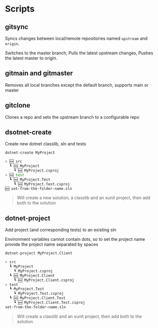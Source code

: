 # Scripts

## gitsync

Syncs changes between local/remote repositories named `upstream` and `origin`.

Switches to the master branch,
Pulls the latest upstream changes, 
Pushes the latest master to origin.

## gitmain and gitmaster

Removes all local branches except the default branch, supports main or master

## gitclone

Clones a repo and sets the upstream branch to a configurable repo

## dsotnet-create

Create new dotnet classlib, sln and tests

```sh
dotnet-create MyProject
```

```sh
> 🆕 src
  ┗ 🆕 MyProject
    ┗ 🆕 MyProject.csproj
> 🆕 test
  ┗ 🆕 MyProject.Test
    ┗ 🆕 MyProject.Test.csproj
🆕 set-from-the-folder-name.sln
```

> Will create a new solution, a classlib and an xunit project, then add both to the solution

## dotnet-project

Add project (and corresponding tests) to an existing sln

Environment variables cannot contain dots, so to set the project name provide the project name separated by spaces

```sh
dotnet-project MyProject.Client
```

```sh
> src
  ┗ MyProject
    ┗ MyProject.csproj
  ┗ 🆕 MyProject.Client
    ┗ 🆕 MyProject.Client.csproj
> test
  ┗ MyProject.Test
    ┗ MyProject.Test.csproj
  ┗ 🆕 MyProject.Client.Test
    ┗ 🆕 MyProject.Client.Test.csproj
set-from-the-folder-name.sln
```

> Will create a classlib and an xunit project, then add both to the solution
